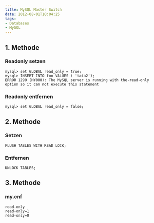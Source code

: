 ```yaml
---
title: MySQL Master Switch
date: 2012-08-01T10:04:25
tags:
- Databases
- MySQL
---
```


## 1. Methode

### Readonly setzen

~~~
mysql> set GLOBAL read_only = true;
mysql> INSERT INTO foo VALUES ( 'tata2');
ERROR 1290 (HY000): The MySQL server is running with the-read-only
option so it can not execute this statement
~~~

### Readonly entfernen

    mysql> set GLOBAL read_only = false;

## 2. Methode

### Setzen

    FLUSH TABLES WITH READ LOCK;

### Entfernen

    UNLOCK TABLES;

## 3. Methode

### my.cnf

~~~
read-only
read-only=1
read-only=0
~~~
